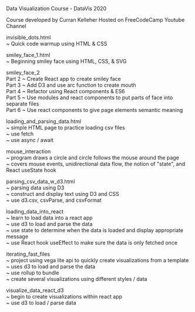 Data Visualization Course - DataVis 2020

Course developed by Curran Kelleher
Hosted on FreeCodeCamp Youtube Channel

invisible_dots.html  
    ~ Quick code warmup using HTML & CSS  

smiley_face_1.html  
    ~ Beginning smiley face using HTML, CSS, & SVG  

smiley_face_2  
    Part 2 ~ Create React app to create smiley face  
    Part 3 ~ Add D3 and use arc function to create mouth  
    Part 4 ~ Refactor using React components & ES6  
    Part 5 ~ Use modules and react components to put parts of face into separate files  
    Part 6 ~ Use react components to give page elements semantic meaning  

loading_and_parsing_data.html  
    ~ simple HTML page to practice loading csv files  
    ~ use fetch  
    ~ use async / await  

mouse_interaction  
    ~ program draws a circle and circle follows the mouse around the page  
    ~ covers mouse events, unidirectional data flow, the notion of "state", and React useState hook  
    
parsing_csv_data_w_d3.html  
    ~ parsing data using D3  
    ~ construct and display text using D3 and CSS  
    ~ use d3.csv, csvParse, and csvFormat  
    
loading_data_into_react  
    ~ learn to load data into a react app  
    ~ use d3 to load and parse the data  
    ~ use state to determine when the data is loaded and display appropriate message  
    ~ use React hook useEffect to make sure the data is only fetched once  

iterating_fast_files  
    ~ project using vega lite api to quickly create visualizations from a template  
    ~ uses d3 to load and parse the data  
    ~ use rollup to bundle  
    ~ create several visualizations using different styles / data  

visualize_data_react_d3  
    ~ begin to create visualizations within react app  
    ~ use d3 to load / parse data  